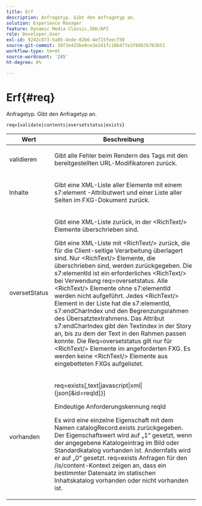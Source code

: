 ```yaml
---
title: Erf
description: Anfragetyp. Gibt den Anfragetyp an.
solution: Experience Manager
feature: Dynamic Media Classic,SDK/API
role: Developer,User
exl-id: 9242c873-5a85-4ede-82b6-4ef15feecf50
source-git-commit: 38f3e425be0ce3e241fc18b477e3f68b7b763b51
workflow-type: tm+mt
source-wordcount: '245'
ht-degree: 0%

---
```


# Erf{#req}

Anfragetyp. Gibt den Anfragetyp an.

`req={validate|contents|oversetstatus|exists}`

<table id="table_F39239E5244746DB9F253BB0D5E85D54"> 
 <thead> 
  <tr> 
   <th colname="col1" class="entry"> Wert </th> 
   <th colname="col2" class="entry"> Beschreibung </th> 
  </tr> 
 </thead>
 <tbody> 
  <tr> 
   <td colname="col1"> <p> <span class="codeph"> validieren</span> </p> </td> 
   <td colname="col2"> <p> Gibt alle Fehler beim Rendern des Tags mit den bereitgestellten URL-Modifikatoren zurück. </p> </td> 
  </tr> 
  <tr> 
   <td colname="col1"> <p> <span class="codeph"> Inhalte</span> </p> </td> 
   <td colname="col2"> <p> Gibt eine XML-Liste aller Elemente mit einem <span class="codeph"> s7:element</span> -Attributwert und einer Liste aller Seiten im FXG-Dokument zurück. </p> </td> 
  </tr> 
  <tr> 
   <td colname="col1"> <p> <span class="codeph"> oversetStatus</span> </p> </td> 
   <td colname="col2"> <p>Gibt eine XML-Liste zurück, in der <span class="codeph"> &lt;RichText/&gt;</span> Elemente überschrieben sind. </p> <p>Gibt eine XML-Liste mit <span class="+ topic/ph pr-d/codeph codeph"> &lt;RichText/&gt;</span> zurück, die für die Client-seitige Verarbeitung überlagert sind. Nur <span class="+ topic/ph pr-d/codeph codeph"> &lt;RichText/&gt;</span> Elemente, die überschrieben sind, werden zurückgegeben. Die <span class="+ topic/ph pr-d/codeph codeph"> s7:elementId</span> ist ein erforderliches <span class="+ topic/ph pr-d/codeph codeph"> &lt;RichText/&gt;</span> bei Verwendung <span class="+ topic/ph pr-d/codeph codeph"> req=oversetstatus</span>. Alle <span class="+ topic/ph pr-d/codeph codeph"> &lt;RichText/&gt;</span> Elemente ohne <span class="+ topic/ph pr-d/codeph codeph"> s7:elementId</span> werden nicht aufgeführt. Jedes <span class="+ topic/ph pr-d/codeph codeph"> &lt;RichText/&gt;</span> Element in der Liste hat die <span class="+ topic/ph pr-d/codeph codeph"> s7:elementId</span>, <span class="+ topic/ph pr-d/codeph codeph"> s7:endCharIndex</span> und den Begrenzungsrahmen des Übersatztextrahmens. Das <span class="+ topic/ph pr-d/codeph codeph"> Attribut s7:endCharIndex</span> gibt den Textindex in der Story an, bis zu dem der Text in den Rahmen passen konnte. Die <span class="+ topic/ph pr-d/codeph codeph"> Req=oversetstatus</span> gilt nur für <span class="+ topic/ph pr-d/codeph codeph"> &lt;RichText/&gt;</span> Elemente im angeforderten FXG. Es werden keine <span class="+ topic/ph pr-d/codeph codeph"> &lt;RichText/&gt;</span> Elemente aus eingebetteten FXGs aufgelistet. </p> </td> 
  </tr> 
  <tr> 
   <td colname="col1"> <p> <span class="codeph"> vorhanden</span> </p> </td> 
   <td colname="col2"> <p> <span class="codeph"> req=exists[,text|javascript|xml|{json[&amp;id=reqId]}]</span> </p> <p>Eindeutige Anforderungskennung reqId </p> <p>Es wird eine einzelne Eigenschaft mit dem Namen catalogRecord.exists zurückgegeben. Der Eigenschaftswert wird auf „1“ gesetzt, wenn der angegebene Katalogeintrag im Bild oder Standardkatalog vorhanden ist. Andernfalls wird er auf „0“ gesetzt. req=exists Anfragen für den /is/content-Kontext zeigen an, dass ein bestimmter Datensatz im statischen Inhaltskatalog vorhanden oder nicht vorhanden ist. </p> </td> 
  </tr> 
 </tbody> 
</table>
